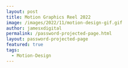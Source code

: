 ```yaml
---
layout: post
title: Motion Graphics Reel 2022
image: /images/2022/11/motion-design-gif.gif
author: jamesxdigital
permalink: /password-projected-page.html
layout: password-projected-page
featured: true
tags:
  - Motion-Design
---
```



